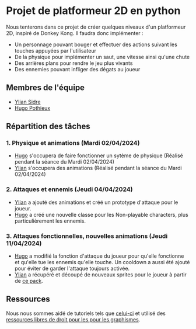 # Projet de platformeur 2D en python
Nous tenterons dans ce projet de créer quelques niveaux d'un platformeur 2D, inspiré de Donkey Kong. 
Il faudra donc implémenter :
- Un personnage pouvant bouger et effectuer des actions suivant les touches appuyées par l'utilisateur
- De la physique pour implémenter un saut, une vitesse ainsi qu'une chute
- Des arrières plans pour rendre le jeu plus vivants
- Des ennemies pouvant infliger des dégats au joueur

## Membres de l'équipe
- [Ylian Sidre](https://github.com/TDEVYS)
- [Hugo Pothieux](https://github.com/Atipi132)

## Répartition des tâches

### 1. Physique et animations (Mardi 02/04/2024)
-   [Hugo](https://github.com/Atipi132) s'occupera de faire fonctionner un sytème de physique (Réalisé pendant la séance du Mardi 02/04/2024)
-   [Ylian](https://github.com/TDEVYS) s'occupera des animations (Réalisé pendant la séance du Mardi 02/04/2024)

### 2. Attaques et ennemis (Jeudi 04/04/2024)
-   [Ylian](https://github.com/TDEVYS) a ajouté des animations et créé un prototype d'attaque pour le joueur.
-   [Hugo](https://github.com/Atipi132) a créé une nouvelle classe pour les Non-playable characters, plus particulièrement les ennemis.

### 3. Attaques fonctionnelles, nouvelles animations (Jeudi 11/04/2024)
-   [Hugo](https://github.com/Atipi132) a modifié la fonction d'attaque du joueur pour qu'elle fonctionne et qu'elle tue les ennemis qu'elle touche. Un cooldown a aussi été ajouté pour éviter de garder l'attaque toujours activée.
-   [Ylian](https://github.com/TDEVYS) a récupéré et découpé de nouveaux sprites pour le joueur à partir de [ce pack](https://legnops.itch.io/red-hood-character).

## Ressources

Nous nous sommes aidé de tutoriels tels que [celui-ci](https://docs.replit.com/tutorials/python/2d-platform-game) et utilisé des [ressources libres de droit pour les pour les graphismes](https://jesse-m.itch.io/jungle-pack).




